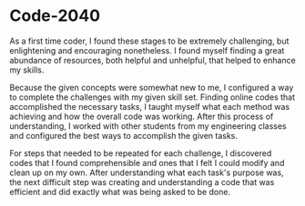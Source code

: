 Code-2040
=========
As a first time coder, I found these stages to be extremely challenging, but enlightening and encouraging nonetheless. I found myself finding a great abundance of resources, both helpful and unhelpful, that helped to enhance my skills.

Because the given concepts were somewhat new to me, I configured a way to complete the challenges with my given skill set. Finding online codes that accomplished the necessary tasks, I taught myself what each method was achieving and how the overall code was working. After this process of understanding, I worked with other students from my engineering classes and configured the best ways to accomplish the given tasks.

For steps that needed to be repeated for each challenge, I discovered codes that I found comprehensible and ones that I felt I could modify and clean up on my own. After understanding what each task's purpose was, the next difficult step was creating and understanding a code that was efficient and did exactly what was being asked to be done.

